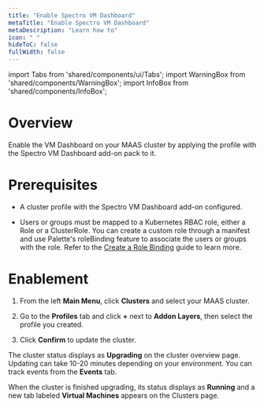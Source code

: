```yaml
---
title: "Enable Spectro VM Dashboard"
metaTitle: "Enable Spectro VM Dashboard"
metaDescription: "Learn how to"
icon: " "
hideToC: false
fullWidth: false
---
```


import Tabs from 'shared/components/ui/Tabs';
import WarningBox from 'shared/components/WarningBox';
import InfoBox from 'shared/components/InfoBox';


# Overview

Enable the VM Dashboard on your MAAS cluster by applying the profile with the Spectro VM Dashboard add-on pack to it. 


# Prerequisites

- A cluster profile with the Spectro VM Dashboard add-on configured.


- Users or groups must be mapped to a Kubernetes RBAC role, either a Role or a ClusterRole. You can create a custom role through a manifest and use Palette's roleBinding feature to associate the users or groups with the role. Refer to the [Create a Role Binding](/clusters/cluster-management/cluster-rbac#createrolebindings) guide to learn more.

# Enablement

1. From the left **Main Menu**, click **Clusters** and select your MAAS cluster. 


2. Go to the **Profiles** tab and click **+** next to **Addon Layers**, then select the profile you created.


3. Click **Confirm** to update the cluster.
	
The cluster status displays as **Upgrading** on the cluster overview page. Updating can take 10-20 minutes depending on your environment. You can track events from the **Events** tab.

When the cluster is finished upgrading, its status displays as **Running** and a new tab labeled **Virtual Machines** appears on the Clusters page. 
	
